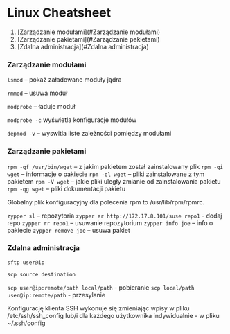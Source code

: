 # Linux Cheatsheet



1. [Zarządzanie modułami](#Zarządzanie modułami)
2. [Zarządzanie pakietami](#Zarządzanie pakietami)
3. [Zdalna administracja](#Zdalna administracja)

### Zarządzanie modułami

`lsmod` – pokaż załadowane moduły jądra

`rmmod` – usuwa moduł

`modprobe` – ładuje moduł

`modprobe -c` wyświetla konfiguracje modułów

`depmod -v` – wyswitla liste zależności pomiędzy modułami

### Zarządzanie pakietami

`rpm -qf /usr/bin/wget` – z jakim pakietem został zainstalowany plik
`rpm -qi wget` – informacje o pakiecie
`rpm -ql wget` – pliki zainstalowane z tym pakietem
`rpm -V wget` – jakie pliki uległy zmianie od zainstalowania pakietu
`rpm -qg wget` – pliki dokumentacji pakietu

Globalny plik konfiguracyjny dla polecenia rpm to /usr/lib/rpm/rpmrc.

`zypper sl` – repozytoria
`zypper ar http://172.17.8.101/suse repo1` - dodaj repo
`zypper rr repo1` – usuwanie repozytorium
`zypper info joe` – info o pakiecie
`zypper remove joe` – usuwa pakiet

### Zdalna administracja

`sftp user@ip`

`scp source destination`

`scp user@ip:remote/path local/path` - pobieranie
`scp local/path user@ip:remote/path` - przesylanie

Konfigurację klienta SSH wykonuje się zmieniając wpisy w pliku /etc/ssh/ssh_config lub/i dla każdego użytkownika indywidualnie - w pliku ~/.ssh/config
